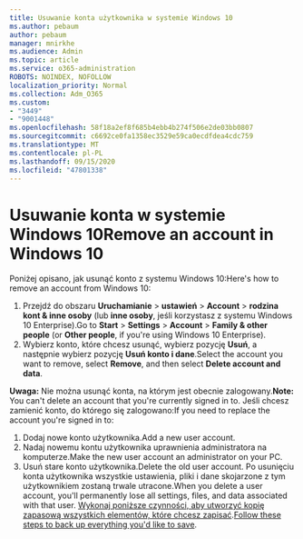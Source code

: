 ```yaml
---
title: Usuwanie konta użytkownika w systemie Windows 10
ms.author: pebaum
author: pebaum
manager: mnirkhe
ms.audience: Admin
ms.topic: article
ms.service: o365-administration
ROBOTS: NOINDEX, NOFOLLOW
localization_priority: Normal
ms.collection: Adm_O365
ms.custom:
- "3449"
- "9001448"
ms.openlocfilehash: 58f18a2ef8f685b4ebb4b274f506e2de03bb0807
ms.sourcegitcommit: c6692ce0fa1358ec3529e59ca0ecdfdea4cdc759
ms.translationtype: MT
ms.contentlocale: pl-PL
ms.lasthandoff: 09/15/2020
ms.locfileid: "47801338"
---
```

# <a name="remove-an-account-in-windows-10"></a><span data-ttu-id="c0ecd-102">Usuwanie konta w systemie Windows 10</span><span class="sxs-lookup"><span data-stu-id="c0ecd-102">Remove an account in Windows 10</span></span>

<span data-ttu-id="c0ecd-103">Poniżej opisano, jak usunąć konto z systemu Windows 10:</span><span class="sxs-lookup"><span data-stu-id="c0ecd-103">Here's how to remove an account from Windows 10:</span></span>

1. <span data-ttu-id="c0ecd-104">Przejdź do obszaru **Uruchamianie**  >  **ustawień**  >  **Account**  >  **rodzina kont & inne osoby** (lub **inne osoby**, jeśli korzystasz z systemu Windows 10 Enterprise).</span><span class="sxs-lookup"><span data-stu-id="c0ecd-104">Go to **Start** > **Settings** > **Account** > **Family & other people** (or **Other people**, if you're using Windows 10 Enterprise).</span></span>
2. <span data-ttu-id="c0ecd-105">Wybierz konto, które chcesz usunąć, wybierz pozycję **Usuń**, a następnie wybierz pozycję **Usuń konto i dane**.</span><span class="sxs-lookup"><span data-stu-id="c0ecd-105">Select the account you want to remove, select **Remove**, and then select **Delete account and data**.</span></span>
 
<span data-ttu-id="c0ecd-106">**Uwaga:** Nie można usunąć konta, na którym jest obecnie zalogowany.</span><span class="sxs-lookup"><span data-stu-id="c0ecd-106">**Note:** You can't delete an account that you're currently signed in to.</span></span>  <span data-ttu-id="c0ecd-107">Jeśli chcesz zamienić konto, do którego się zalogowano:</span><span class="sxs-lookup"><span data-stu-id="c0ecd-107">If you need to replace the account you're signed in to:</span></span>

1. <span data-ttu-id="c0ecd-108">Dodaj nowe konto użytkownika.</span><span class="sxs-lookup"><span data-stu-id="c0ecd-108">Add a new user account.</span></span>
2. <span data-ttu-id="c0ecd-109">Nadaj nowemu kontu użytkownika uprawnienia administratora na komputerze.</span><span class="sxs-lookup"><span data-stu-id="c0ecd-109">Make the new user account an administrator on your PC.</span></span>
3. <span data-ttu-id="c0ecd-110">Usuń stare konto użytkownika.</span><span class="sxs-lookup"><span data-stu-id="c0ecd-110">Delete the old user account.</span></span> <span data-ttu-id="c0ecd-111">Po usunięciu konta użytkownika wszystkie ustawienia, pliki i dane skojarzone z tym użytkownikiem zostaną trwale utracone.</span><span class="sxs-lookup"><span data-stu-id="c0ecd-111">When you delete a user account, you'll permanently lose all settings, files, and data associated with that user.</span></span> <span data-ttu-id="c0ecd-112">[Wykonaj poniższe czynności, aby utworzyć kopię zapasową wszystkich elementów, które chcesz zapisać](https://support.microsoft.com/help/4027408/windows-10-backup-and-restore).</span><span class="sxs-lookup"><span data-stu-id="c0ecd-112">[Follow these steps to back up everything you'd like to save](https://support.microsoft.com/help/4027408/windows-10-backup-and-restore).</span></span>